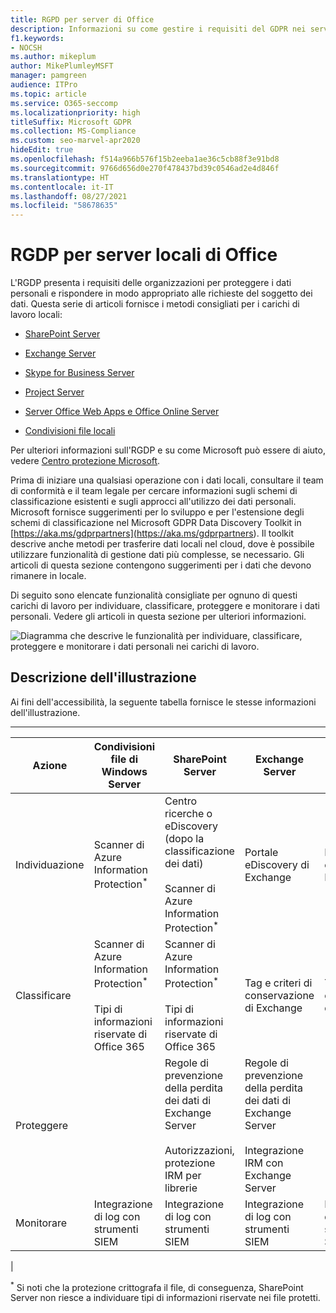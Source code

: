 ```yaml
---
title: RGPD per server di Office
description: Informazioni su come gestire i requisiti del GDPR nei server locali di Office.
f1.keywords:
- NOCSH
ms.author: mikeplum
author: MikePlumleyMSFT
manager: pamgreen
audience: ITPro
ms.topic: article
ms.service: O365-seccomp
ms.localizationpriority: high
titleSuffix: Microsoft GDPR
ms.collection: MS-Compliance
ms.custom: seo-marvel-apr2020
hideEdit: true
ms.openlocfilehash: f514a966b576f15b2eeba1ae36c5cb88f3e91bd8
ms.sourcegitcommit: 9766d656d0e270f478437bd39c0546ad2e4d846f
ms.translationtype: HT
ms.contentlocale: it-IT
ms.lasthandoff: 08/27/2021
ms.locfileid: "58678635"
---
```

# <a name="gdpr-for-office-on-premises-servers"></a>RGDP per server locali di Office

L'RGDP presenta i requisiti delle organizzazioni per proteggere i dati personali e rispondere in modo appropriato alle richieste del soggetto dei dati. Questa serie di articoli fornisce i metodi consigliati per i carichi di lavoro locali:

- [SharePoint Server](gdpr-for-sharepoint-server.md)

- [Exchange Server](gdpr-for-exchange-server.md)

- [Skype for Business Server](gdpr-for-skype-for-business-server.md)

- [Project Server](gdpr-for-project-server.md)

- [Server Office Web Apps e Office Online Server](gdpr-for-office-online-server.md)

- [Condivisioni file locali](gdpr-for-on-premises-file-shares.md)

Per ulteriori informazioni sull'RGDP e su come Microsoft può essere di aiuto, vedere [Centro protezione Microsoft](https://www.microsoft.com/trust-center/privacy/gdpr-overview
).

Prima di iniziare una qualsiasi operazione con i dati locali, consultare il team di conformità e il team legale per cercare informazioni sugli schemi di classificazione esistenti e sugli approcci all'utilizzo dei dati personali. Microsoft fornisce suggerimenti per lo sviluppo e per l'estensione degli schemi di classificazione nel Microsoft GDPR Data Discovery Toolkit in [https://aka.ms/gdprpartners](<https://aka.ms/gdprpartners>). Il toolkit descrive anche metodi per trasferire dati locali nel cloud, dove è possibile utilizzare funzionalità di gestione dati più complesse, se necessario. Gli articoli di questa sezione contengono suggerimenti per i dati che devono rimanere in locale.

Di seguito sono elencate funzionalità consigliate per ognuno di questi carichi di lavoro per individuare, classificare, proteggere e monitorare i dati personali. Vedere gli articoli in questa sezione per ulteriori informazioni.

![Diagramma che descrive le funzionalità per individuare, classificare, proteggere e monitorare i dati personali nei carichi di lavoro.](../media/gdpr-for-office-servers-image1.png)

## <a name="illustration-description"></a>Descrizione dell'illustrazione

Ai fini dell'accessibilità, la seguente tabella fornisce le stesse informazioni dell'illustrazione.

****

|Azione|Condivisioni file di Windows Server|SharePoint Server|Exchange Server|Skype for Business|Project Server|
|---|---|---|---|---|---|
|Individuazione|Scanner di Azure Information Protection<sup>\*</sup>|Centro ricerche o eDiscovery (dopo la classificazione dei dati) <br/><br/> Scanner di Azure Information Protection<sup>\*</sup>|Portale eDiscovery di Exchange|Portale eDiscovery di Exchange|Script SQL per l'individuazione e l'esportazione|
|Classificare|Scanner di Azure Information Protection<sup>\*</sup> <br/><br/> Tipi di informazioni riservate di Office 365|Scanner di Azure Information Protection<sup>\*</sup> <br/><br/> Tipi di informazioni riservate di Office 365|Tag e criteri di conservazione di Exchange|Tag e criteri di conservazione di Exchange||
|Proteggere||Regole di prevenzione della perdita dei dati di Exchange Server <br/><br/> Autorizzazioni, protezione IRM per librerie|Regole di prevenzione della perdita dei dati di Exchange Server <br/><br/> Integrazione IRM con Exchange Server|||
|Monitorare|Integrazione di log con strumenti SIEM|Integrazione di log con strumenti SIEM|Integrazione di log con strumenti SIEM|Integrazione di log con strumenti SIEM|Integrazione di log con strumenti SIEM|
|

<sup>\*</sup> Si noti che la protezione crittografa il file, di conseguenza, SharePoint Server non riesce a individuare tipi di informazioni riservate nei file protetti.
